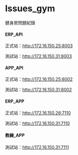 # Issues_gym
健身房問題紀錄


#### ERP_API
正式站：http://172.16.150.25:8003

測試站：http://172.16.150.31:8003

#### APP_API
正式站：http://172.16.150.25:8002

測試站：http://172.16.150.31:8002

#### ERP_APP
正式站：http://172.16.150.26:7110

測試站：http://172.16.150.31:7110

#### 教練_APP
測試站：http://172.16.150.31:7111
